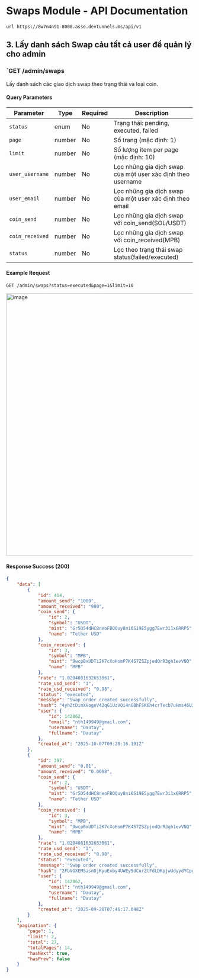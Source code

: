 # Swaps Module - API Documentation

```
url https://8w7n4n91-8008.asse.devtunnels.ms/api/v1
```

## 3. Lấy danh sách Swap cảu tất cả user để quản lý cho admin

### `GET /admin/swaps

Lấy danh sách các giao dịch swap theo trạng thái và loại coin.

#### Query Parameters
| Parameter | Type | Required | Description |
|-----------|------|----------|-------------|
| `status` | enum | No | Trạng thái: pending, executed, failed |
| `page` | number | No | Số trang (mặc định: 1) |
| `limit` | number | No | Số lượng item per page (mặc định: 10) |
| `user_username` | number | No | Lọc những gia dịch swap của một user xác định theo username |
| `user_email` | number | No | Lọc những gia dịch swap của một user xác định theo email |
| `coin_send` | number | No | Lọc những gia dịch swap với coin_send(SOL/USDT) |
| `coin_received` | number | No | Lọc những gia dịch swap với coin_received(MPB) |
| `status` | number | No | Lọc theo trạng thái swap status(failed/executed) |

#### Example Request
```
GET /admin/swaps?status=executed&page=1&limit=10
```
<img width="1863" height="709" alt="image" src="https://github.com/user-attachments/assets/b921b52a-d8b9-4a22-9834-3c3802a8b453" />

#### Response Success (200)
```json
{
    "data": [
        {
            "id": 414,
            "amount_send": "1000",
            "amount_received": "980",
            "coin_send": {
                "id": 2,
                "symbol": "USDT",
                "mint": "Gr5D54dHC8neoFBQQuy8ni6S19E5ygg7Ewr3i1x6RRP5",
                "name": "Tether USD"
            },
            "coin_received": {
                "id": 3,
                "symbol": "MPB",
                "mint": "9wcpBxUDTi2K7cXoHsmP7K4S7ZSZpjedQrR3gh1evVNQ",
                "name": "MPB"
            },
            "rate": "1.0204081632653061",
            "rate_usd_send": "1",
            "rate_usd_received": "0.98",
            "status": "executed",
            "message": "Swap order created successfully",
            "hash": "4yhZtDimXHogeV42qG1UzVQi4nGBhFSK6h4crTecb7uHms46U3dXDan7GitEnXp4KnkkmZZ9HsgxC7tmPNQGV1Ed",
            "user": {
                "id": 142862,
                "email": "nth149949@gmail.com",
                "username": "Dautay",
                "fullname": "Dautay"
            },
            "created_at": "2025-10-07T09:28:16.191Z"
        },
        {
            "id": 397,
            "amount_send": "0.01",
            "amount_received": "0.0098",
            "coin_send": {
                "id": 2,
                "symbol": "USDT",
                "mint": "Gr5D54dHC8neoFBQQuy8ni6S19E5ygg7Ewr3i1x6RRP5",
                "name": "Tether USD"
            },
            "coin_received": {
                "id": 3,
                "symbol": "MPB",
                "mint": "9wcpBxUDTi2K7cXoHsmP7K4S7ZSZpjedQrR3gh1evVNQ",
                "name": "MPB"
            },
            "rate": "1.0204081632653061",
            "rate_usd_send": "1",
            "rate_usd_received": "0.98",
            "status": "executed",
            "message": "Swap order created successfully",
            "hash": "2FbVGXEMSasnDjKyuExby4UWEy5dCurZtFdLDKpjwUdyydYCpgzjXyvq5JGnRYJshNeqSY8GEN2iwoJ1WdnKUawj",
            "user": {
                "id": 142862,
                "email": "nth149949@gmail.com",
                "username": "Dautay",
                "fullname": "Dautay"
            },
            "created_at": "2025-09-28T07:46:17.048Z"
        }
    ],
    "pagination": {
        "page": 1,
        "limit": 2,
        "total": 27,
        "totalPages": 14,
        "hasNext": true,
        "hasPrev": false
    }
}
```
